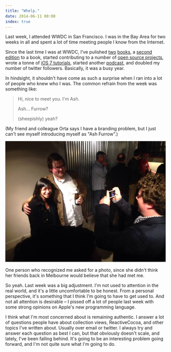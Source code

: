 ```yaml
---
title: "Whelp."
date: 2014-06-11 00:00
index: true
---
```


Last week, I attended WWDC in San Francisco. I was in the Bay Area for two weeks in all and spent a lot of time meeting people I know from the Internet.

Since the last time I was at WWDC, I've pulished [two](https://leanpub.com/iosfrp) [books](https://leanpub.com/your-first-ios-app), a [second edition](http://www.amazon.com/gp/product/B00IHZKDCU/ref=as_li_tl?ie=UTF8&camp=1789&creative=390957&creativeASIN=B00IHZKDCU&linkCode=as2&tag=ashfur-20) to a book, started contributing to a number of [open source projects](https://github.com/ashfurrow/), wrote a tonne of [iOS 7 tutorials](http://www.teehanlax.com/blog/author/ash/), started another [podcast](http://notificationcenter.tv), and doubled my number of twitter followers. Basically, it was a busy year.

<!-- more -->

In hindsight, it shouldn't have come as such a surprise when I ran into a lot of people who knew who I was. The common refrain from the week was something like:

> Hi, nice to meet you. I'm Ash.
> 
> Ash... Furrow?
> 
> (sheepishly) yeah?

(My friend and colleague Orta says I have a branding problem, but I just can't see myself introducing myself as "Ash Furrow".)

 ![](/img/import/blog/whelp/FC033F1F82AD4EEC89A67F06DDF4C18C.jpg)

One person who recognized me asked for a photo, since she didn't think her friends back in Melbourne would believe that she had met me.

So yeah. Last week was a big adjustment. I'm not used to attention in the real world, and it's a little uncomfortable to be honest. From a personal perspective, it's something that I think I'm going to have to get used to. And not all attention is desirable – I pissed off a lot of people last week with some strong opinions on Apple's new programming language.

I think what I'm most concerned about is remaining authentic. I answer a lot of questions people have about collection views, ReactiveCocoa, and other topics I've written about. Usually over email or twitter. I always try and answer each question as best I can, but that obviously doesn't scale, and lately, I've been falling behind. It's going to be an interesting problem going forward, and I'm not quite sure what I'm going to do.

